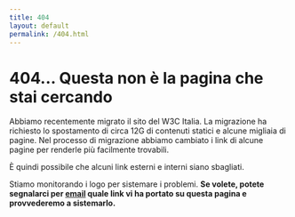```yaml
---
title: 404
layout: default
permalink: /404.html
---
```

# 404... Questa non &egrave; la pagina che stai cercando

Abbiamo recentemente migrato il sito del W3C Italia. La migrazione ha richiesto lo spostamento di circa 12G di contenuti statici e alcune migliaia di pagine.  Nel processo di migrazione abbiamo cambiato i link di alcune pagine per renderle pi&ugrave; facilmente trovabili.

&Egrave; quindi possibile che alcuni link esterni e interni siano sbagliati.

Stiamo monitorando i logo per sistemare i problemi. **Se volete, potete segnalarci per [email](mailto:adolfo.villafiorita@fbk.eu) quale link vi ha portato su questa pagina e provvederemo a sistemarlo.**
